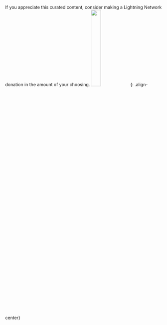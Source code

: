 If you appreciate this curated content, consider making a Lightning Network donation in the amount of your choosing.
<img src="https://paywall.link/to/donation" style="width: 25%; height: 25%"/>{: .align-center}

